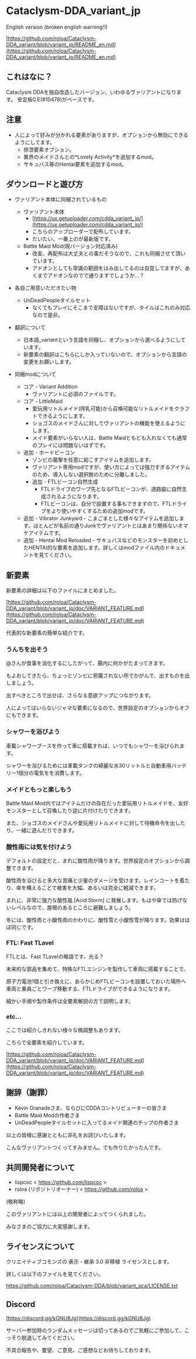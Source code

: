 # Cataclysm-DDA_variant_jp

English version (broken english warning!!)

[https://github.com/roloa/Cataclysm-DDA_variant/blob/variant_jp/README_en.md](https://github.com/roloa/Cataclysm-DDA_variant/blob/variant_jp/README_en.md)

## これはなに？

Cataclysm DDAを独自改造したバージョン、いわゆるヴァリアントになります。
安定板0.E(#10478)がベースです。

## 注意

- 人によって好みが分かれる要素がありますが、オプションから無効にできるようにしてます。
  - 排泄要素オプション。
  - 異界のメイドさんとの\*Lovely Activity\*を追加するmod。
  - サキュバス等のHentai要素を追加するmod。

## ダウンロードと遊び方

- ヴァリアント本体に同梱されているもの
	- ヴァリアント本体
		- [https://ux.getuploader.com/cdda_variant_jp/](https://ux.getuploader.com/cdda_variant_jp/)
		- こちらのアップローダーで配布しています。
		- だいたい、一番上のが最新版です。
	- Battle Maid Mod(現バージョン対応済み)
		- 改変、再配布は大丈夫との事だそうなので、これも同梱させて頂いています。
		- アドオンとしても常識の範囲をはみ出してるのは自覚してますが、あくまでアドオンなのでで通りますでしょうか...？

- 各自ご用意いただきたい物
	- UnDeadPeopleタイルセット
		- なくてもプレイにそこまで支障はないですが、タイルはこれのみ対応なので是非。

- 翻訳について
	- 日本語_variantという言語を同梱し、オプションから選べるようにしています。
	- 新要素の翻訳はこちらにしか入っていないので、オプションから言語の変更をお願いします。

- 同梱modについて
  - コア - Variant Addition
    - ヴァリアントに必須のファイルです。
  - コア - LittleMaid
    - 愛玩用リトルメイド(搾乳可能)から召喚可能なリトルメイドをクラフトできるようにします。
    - ショゴスのメイドさんに対してヴァリアントの機能を使えるようにします。
    - メイド要素がいらない人は、Battle Maidともども入れなくても通常のプレイには問題ないはずです。
  - 追加 - ホードビーコン
    - ゾンビの襲撃を任意に起こすアイテムを追加します。
    - ヴァリアント専用modですが、使い方によっては強力すぎるアイテムのため、導入しない選択肢のために分離しました。
	- 追加 - FTLビーコン自然生成
	  - FTLドライブのワープ先となるFTLビーコンが、道路脇に自然生成されるようになります。
	  - FTLビーコンは、自分で設置する事もできますので、FTLドライブをより使いやすくするための追加modです。
  - 追加 - Vibrator Junkyard
		- こまごまとした様々なアイテムを追加します。ほとんどが名前の通りJunkでヴァリアントとはあまり関係ないオマケアイテムです。
  - 追加 - Hentai Mod Reloaded
		- サキュバスなどのモンスターを初めとしたHENTAI的な要素を追加します。詳しくはmodファイル内のドキュメントを見てください。

## 新要素

新要素の詳細は以下のファイルにまとめました。

[https://github.com/roloa/Cataclysm-DDA_variant/blob/variant_jp/doc/VARIANT_FEATURE.md](https://github.com/roloa/Cataclysm-DDA_variant/blob/variant_jp/doc/VARIANT_FEATURE.md)

代表的な新要素の簡単な紹介です。

### うんちを出そう

@さんが食事を消化するにしたがって、腸内に何かがたまってきます。

もよおしてきたら、ちょっとゾンビに邪魔されない所でかがんで、出すものを出しましょう。

出すべきところで出せば、さらなる意欲アップにつながります。

人によってはいらないジャマな要素になるので、世界設定のオプションからオフにもできます。

### シャワーを浴びよう

車載シャワーブースを作って車に搭載すれば、いつでもシャワーを浴びられます。

シャワーを浴びるためには車載タンクの綺麗な水30リットルと自動車用バッテリー1個分の電気をを消費します。

### メイドともっと楽しもう

Battle Maid Mod内ではアイテムだけの存在だった愛玩用リトルメイドを、友好モンスターとして召喚したり逆に片付けたりできます。

また、ショゴスのメイドさんや愛玩用リトルメイドに対して待機命令を出したり、一緒に遊んだりできます。

### 酸性雨には気を付けよう

デフォルトの設定だと、まれに酸性雨が降ります。世界設定のオプションから調整できます。

酸性雨を浴びると多大な苦痛と少量のダメージを受けます。レインコートを着たり、傘を構えることで被害を大幅、あるいは完全に軽減できます。

まれに、非常に強力な酸性嵐 [Acid Storm] に発展します。もはや傘では防げないレベルなので、屋根のあるところに避難しましょう。

冬には、酸性雨と小酸性雨のかわりに、酸性雪と小酸性雪が降ります。効果はほぼ同じです。

### FTL: Fast TLavel

FTLとは、Fast TLavelの略語です、光る？

未来的な部品を集めて、特殊なFTLエンジンを製作して車両に搭載することで、

原子力電池1個と引き換えに、あらかじめFTLビーコンを設置しておいた場所へ車両と乗員ごとワープ移動する、FTLドライブができるようになります。

細かい手順や製作条件は全要素解説の方で説明します。

### etc...

ここでは紹介しきれない様々な微調整もあります。

こちらで全要素を紹介しています。

[https://github.com/roloa/Cataclysm-DDA_variant/blob/variant_jp/doc/VARIANT_FEATURE.md](https://github.com/roloa/Cataclysm-DDA_variant/blob/variant_jp/doc/VARIANT_FEATURE.md)


## 謝辞（謝罪）

- Kevin Granadeさま、ならびにCDDAコントリビューターの皆さま
- Battle Maid Modの作者さま
- UnDeadPeopleタイルセットに入ってるメイド関連のチップの作者さま

以上の皆様に感謝とともに非礼をお詫びいたします。

こんなヴァリアントつくってすみません。でも作りたかったんです。

## 共同開発者について

  - lispcoc < https://github.com/lispcoc >
  - roloa (リポジトリオーナー) < https://github.com/roloa >

(敬称略)

このヴァリアントには以上の開発者によってつくられました。

みなさまのご協力に大変感謝します。

## ライセンスについて

クリエイティブコモンズの 表示 - 継承 3.0 非移植 ライセンスとします。

詳しくは以下のファイルを見てください。

https://github.com/roloa/Cataclysm-DDA/blob/variant_sca/LICENSE.txt

## Discord

[https://discord.gg/kGNU8Jg](https://discord.gg/kGNU8Jg)

サーバー参加時のランダムメッセージは切ってあるのでご気軽にご参加して、こっそり脱退してみてください。

不具合報告や、要望、ご意見、ご感想などお待ちしております。

